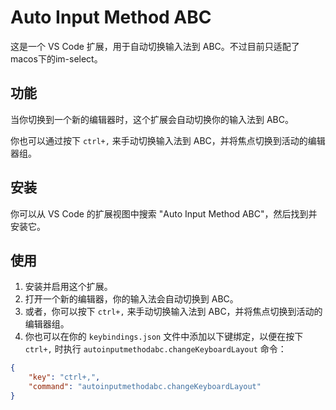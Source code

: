 # Auto Input Method ABC

这是一个 VS Code 扩展，用于自动切换输入法到 ABC。不过目前只适配了macos下的im-select。

## 功能

当你切换到一个新的编辑器时，这个扩展会自动切换你的输入法到 ABC。

你也可以通过按下 `ctrl+,` 来手动切换输入法到 ABC，并将焦点切换到活动的编辑器组。

## 安装

你可以从 VS Code 的扩展视图中搜索 "Auto Input Method ABC"，然后找到并安装它。

## 使用

1. 安装并启用这个扩展。
2. 打开一个新的编辑器，你的输入法会自动切换到 ABC。
3. 或者，你可以按下 `ctrl+,` 来手动切换输入法到 ABC，并将焦点切换到活动的编辑器组。
4. 你也可以在你的 `keybindings.json` 文件中添加以下键绑定，以便在按下 `ctrl+,` 时执行 `autoinputmethodabc.changeKeyboardLayout` 命令：

```json
{
    "key": "ctrl+,",
    "command": "autoinputmethodabc.changeKeyboardLayout"
}
```
